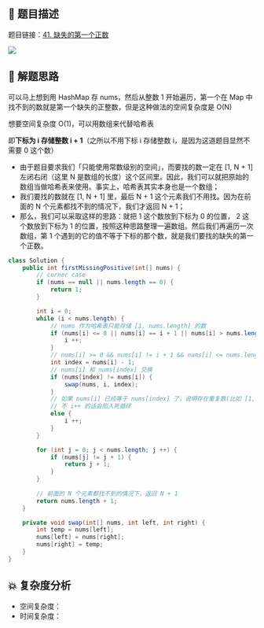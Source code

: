 ## 📃 题目描述

题目链接：[41. 缺失的第一个正数](https://leetcode.cn/problems/first-missing-positive/)

![](https://cs-wiki.oss-cn-shanghai.aliyuncs.com/img/image-20220803165746792.png)

## 🔔 解题思路

可以马上想到用 HashMap 存 nums，然后从整数 1 开始遍历，第一个在 Map 中找不到的数就是第一个缺失的正整数，但是这种做法的空间复杂度是 O(N)

想要空间复杂度 O(1)，可以用数组来代替哈希表

即**下标为 i 存储整数 i + 1**（之所以不用下标 i 存储整数 i，是因为这道题目显然不需要 0 这个数）

- 由于题目要求我们「只能使用常数级别的空间」，而要找的数一定在 [1, N + 1] 左闭右闭（这里 N 是数组的长度）这个区间里。因此，我们可以就把原始的数组当做哈希表来使用。事实上，哈希表其实本身也是一个数组；
- 我们要找的数就在 [1, N + 1] 里，最后 N + 1 这个元素我们不用找。因为在前面的 N 个元素都找不到的情况下，我们才返回 N + 1；
- 那么，我们可以采取这样的思路：就把 1 这个数放到下标为 0 的位置， 2 这个数放到下标为 1 的位置，按照这种思路整理一遍数组。然后我们再遍历一次数组，第 1 个遇到的它的值不等于下标的那个数，就是我们要找的缺失的第一个正数。


```java
class Solution {
    public int firstMissingPositive(int[] nums) {
        // corner case
        if (nums == null || nums.length == 0) {
            return 1;
        }

        int i = 0;
        while (i < nums.length) {
            // nums 作为哈希表只能存储 [1, nums.length] 的数
            if (nums[i] <= 0 || nums[i] == i + 1 || nums[i] > nums.length) {
                i ++;
            }
            // nums[i] >= 0 && nums[i] != i + 1 && nums[i] <= nums.length
            int index = nums[i] - 1;
            // nums[i] 和 nums[index] 交换
            if (nums[index] != nums[i]) {
                swap(nums, i, index);
            }
            // 如果 nums[i] 已经等于 nums[index] 了，说明存在重复数(比如 [1, 1])，直接 i ++ 就行
            // 不 i++ 的话会陷入死循环
            else {
                i ++;
            }
        }

        for (int j = 0; j < nums.length; j ++) {
            if (nums[j] != j + 1) {
                return j + 1;
            }
        }
        
        // 前面的 N 个元素都找不到的情况下，返回 N + 1
        return nums.length + 1;
    }

    private void swap(int[] nums, int left, int right) {
        int temp = nums[left];
        nums[left] = nums[right];
        nums[right] = temp;
    }
}
```

## 💥 复杂度分析

- 空间复杂度：
- 时间复杂度：